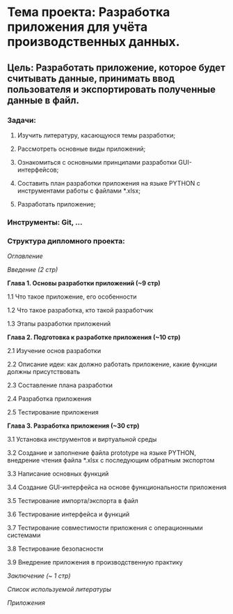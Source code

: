 # **Тема проекта**: Разработка приложения для учёта производственных данных.
## **Цель**: Разработать приложение, которое будет считывать данные, принимать ввод пользователя и экспортировать полученные данные в файл.

### **Задачи**:

1. Изучить литературу, касающуюся темы разработки;

2. Рассмотреть основные виды приложений;

3. Ознакомиться с основными принципами разработки GUI-интерфейсов;

4. Составить план разработки приложения на языке PYTHON с инструментами работы с файлами *.xlsx;

5. Разработать приложение;

### **Инструменты**:  Git, ...

### **Структура дипломного проекта**:

_Оглавление_

_Введение (2 стр)_

**Глава 1. Основы разработки приложений (~9 стр)**

1.1 Что такое приложение, его особенности

1.2 Что такое разработка, кто такой разработчик

1.3 Этапы разработки приложений

**Глава 2. Подготовка к разработке приложения (~10 стр)**

2.1 Изучение основ разработки

2.2 Описание идеи: как должно работать приложение, какие функции должны присутствовать

2.3 Составление плана разработки

2.4 Разработка приложения

2.5 Тестирование приложения

**Глава 3. Разработка приложения (~30 стр)**

3.1 Установка инструментов и виртуальной среды

3.2 Создание и заполнение файла prototype на языке PYTHON, внедрение чтения файла *.xlsx с последующим обратным экспортом

3.3 Написание основных функций

3.4 Создание GUI-интерфейса на основе функциональности приложения

3.5 Тестирование импорта/экспорта в файл

3.6 Тестирование интерфейса и функций

3.7 Тестирование совместимости приложения с операционными системами

3.8 Тестирование безопасности

3.9 Внедрение приложения в производственную практику

_Заключение (~ 1 стр)_

_Список используемой литературы_

_Приложения_
